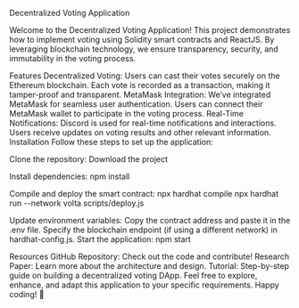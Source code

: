 Decentralized Voting Application

Welcome to the Decentralized Voting Application! This project demonstrates how to implement voting using Solidity smart contracts and ReactJS. By leveraging blockchain technology, we ensure transparency, security, and immutability in the voting process.

Features
Decentralized Voting:
Users can cast their votes securely on the Ethereum blockchain.
Each vote is recorded as a transaction, making it tamper-proof and transparent.
MetaMask Integration:
We’ve integrated MetaMask for seamless user authentication.
Users can connect their MetaMask wallet to participate in the voting process.
Real-Time Notifications:
Discord is used for real-time notifications and interactions.
Users receive updates on voting results and other relevant information.
Installation
Follow these steps to set up the application:

Clone the repository:
Download the project

Install dependencies:
npm install

Compile and deploy the smart contract:
npx hardhat compile
npx hardhat run --network volta scripts/deploy.js

Update environment variables:
Copy the contract address and paste it in the .env file.
Specify the blockchain endpoint (if using a different network) in hardhat-config.js.
Start the application:
npm start

Resources
GitHub Repository: Check out the code and contribute!
Research Paper: Learn more about the architecture and design.
Tutorial: Step-by-step guide on building a decentralized voting DApp.
Feel free to explore, enhance, and adapt this application to your specific requirements. Happy coding! 🚀

